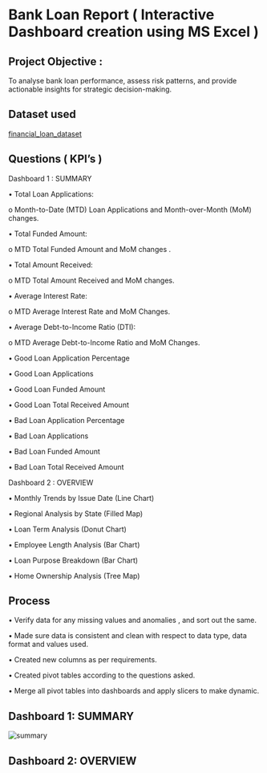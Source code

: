 # Bank Loan Report ( Interactive Dashboard creation using MS Excel )
## Project Objective :
To analyse bank loan performance, assess risk patterns, and provide actionable insights for strategic decision-making.

## Dataset used
<a href="https://github.com/imcodeman24/Bank-Loan-Report/blob/main/financial_loan_dataset.csv">financial_loan_dataset</a>

## Questions ( KPI’s )
Dashboard 1 : SUMMARY

•	Total Loan Applications: 

o	Month-to-Date (MTD) Loan Applications and Month-over-Month (MoM) changes.

•	Total Funded Amount: 

o	MTD Total Funded Amount  and   MoM changes .

•	Total Amount Received: 

o	MTD Total Amount Received  and  MoM changes.

•	Average Interest Rate: 

o	MTD Average Interest Rate and MoM Changes.

•	Average Debt-to-Income Ratio (DTI): 

o	MTD Average Debt-to-Income Ratio and MoM Changes.

•	Good Loan Application Percentage

•	Good Loan Applications

•	Good Loan Funded Amount

•	Good Loan Total Received Amount

•	Bad Loan Application Percentage

•	Bad Loan Applications

•	Bad Loan Funded Amount

•	Bad Loan Total Received Amount

Dashboard 2 : OVERVIEW

•	Monthly Trends by Issue Date (Line Chart)

•	Regional Analysis by State (Filled Map)

•	Loan Term Analysis (Donut Chart)

•	Employee Length Analysis (Bar Chart)

•	Loan Purpose Breakdown (Bar Chart)

•	Home Ownership Analysis (Tree Map)

## Process

•	Verify data for any missing values and anomalies , and sort out the same.

•	Made sure data is consistent and clean with respect to data type, data format and values used.

•	Created new columns as per requirements.

•	Created pivot tables according to the questions asked.

•	Merge all pivot tables into  dashboards  and apply slicers to make dynamic.

## Dashboard 1: SUMMARY
![summary](https://github.com/user-attachments/assets/7bbfb059-0d0b-45c4-ae64-47276b85461b)



## Dashboard 2: OVERVIEW
